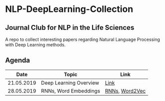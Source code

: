 # NLP-DeepLearning-Collection
## Journal Club for NLP in the Life Sciences
A repo to collect interesting papers regarding Natural Language Processing with Deep Learning methods.

## Agenda
 Date       | Topic                     | Link                 
------------|---------------------------|----------------------
21.05.2019  |Deep Learning Overview     |[Link](https://www.nature.com/articles/nature14539) 
28.05.2019  |RNNs, Word Embeddings      |[RNNs](https://github.com/AgenoDrei/NLP-DeepLearning-Collection/blob/master/rnn_for_nlp.pdf), [Word2Vec](https://github.com/AgenoDrei/NLP-DeepLearning-Collection/blob/master/word2vec.pdf)
